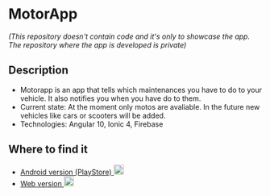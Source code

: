 # MotorApp
*(This repository doesn't contain code and it's only to showcase the app. The repository where the app is developed is private)*

## Description
- Motorapp is an app that tells which maintenances you have to do to your vehicle. It also notifies you when you have do to them.
- Current state: At the moment only motos are avaliable. In the future new vehicles like cars or scooters will be added.
- Technologies: Angular 10, Ionic 4, Firebase

## Where to find it
- [Android version (PlayStore) <img src="https://user-images.githubusercontent.com/7905080/140509226-008166b4-f368-4b81-b208-9e1e49b32ea0.png" width="20" height="20" />
](https://play.google.com/store/apps/details?id=com.msoler.motoapp&hl=es_PA&gl=US) 
- [Web version <img src="https://user-images.githubusercontent.com/7905080/140510108-2402daa5-b869-4422-a533-b4684961ff1e.png" width="20" height="20" />](https://motoapp-72e75.web.app)

